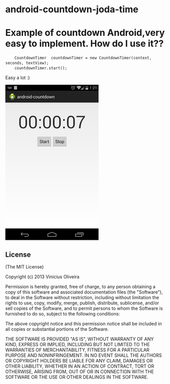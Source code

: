 android-countdown-joda-time
===========================
Example of countdown Android,very easy to implement.
How do I use it??
=============	
    	CountdownTimer	countdownTimer = new CountdownTimer(context, seconds, textView);
    	countdownTimer.start();

Easy a lot :)
    	
![Example][1]


  [1]: https://raw.githubusercontent.com/viniciusmo/android-countdown-joda-time/master/print.png

## License

(The MIT License)

Copyright (c) 2013 Vinicius Oliveira

Permission is hereby granted, free of charge, to any person obtaining a copy of this software and associated documentation files (the "Software"), to deal in the Software without restriction, including without limitation the rights to use, copy, modify, merge, publish, distribute, sublicense, and/or sell copies of the Software, and to permit persons to whom the Software is furnished to do so, subject to the following conditions:

The above copyright notice and this permission notice shall be included in all copies or substantial portions of the Software.

THE SOFTWARE IS PROVIDED "AS IS", WITHOUT WARRANTY OF ANY KIND, EXPRESS OR IMPLIED, INCLUDING BUT NOT LIMITED TO THE WARRANTIES OF MERCHANTABILITY, FITNESS FOR A PARTICULAR PURPOSE AND NONINFRINGEMENT. IN NO EVENT SHALL THE AUTHORS OR COPYRIGHT HOLDERS BE LIABLE FOR ANY CLAIM, DAMAGES OR OTHER LIABILITY, WHETHER IN AN ACTION OF CONTRACT, TORT OR OTHERWISE, ARISING FROM, OUT OF OR IN CONNECTION WITH THE SOFTWARE OR THE USE OR OTHER DEALINGS IN THE SOFTWARE.
